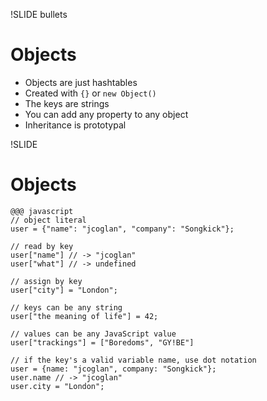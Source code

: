 !SLIDE bullets
# Objects

* Objects are just hashtables
* Created with `{}` or `new Object()`
* The keys are strings
* You can add any property to any object
* Inheritance is prototypal


!SLIDE
# Objects

    @@@ javascript
    // object literal
    user = {"name": "jcoglan", "company": "Songkick"};
    
    // read by key
    user["name"] // -> "jcoglan"
    user["what"] // -> undefined
    
    // assign by key
    user["city"] = "London";
    
    // keys can be any string
    user["the meaning of life"] = 42;
    
    // values can be any JavaScript value
    user["trackings"] = ["Boredoms", "GY!BE"]
    
    // if the key's a valid variable name, use dot notation
    user = {name: "jcoglan", company: "Songkick"};
    user.name // -> "jcoglan"
    user.city = "London";

